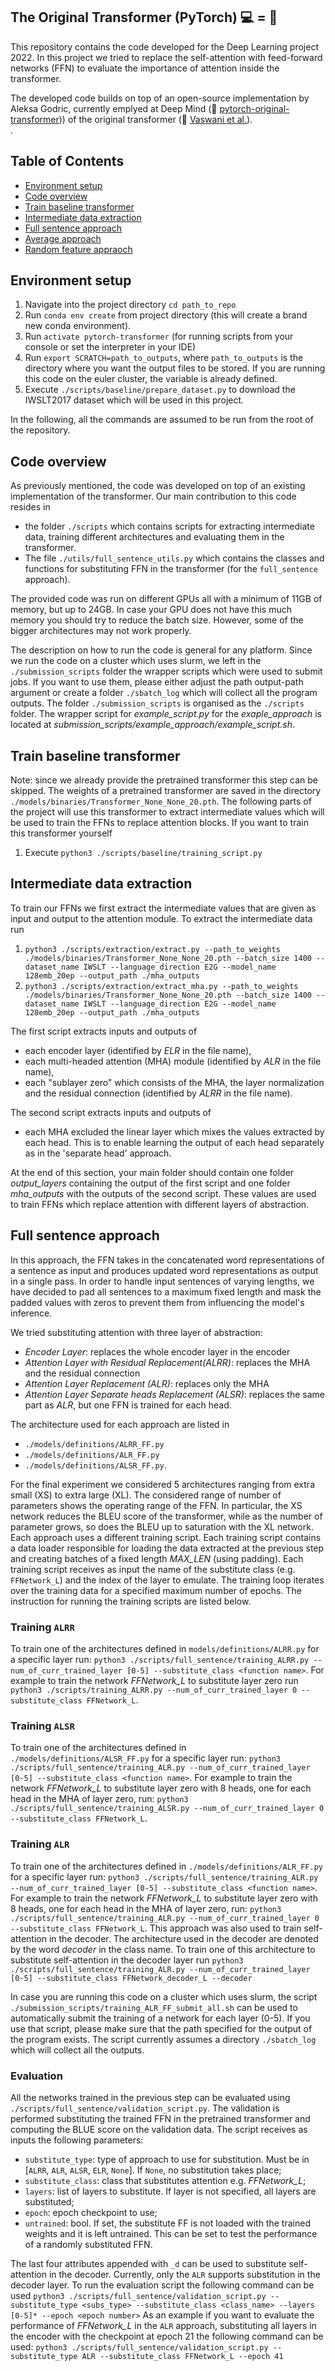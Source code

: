 ## The Original Transformer (PyTorch) :computer: = :rainbow:
This repository contains the code developed for the Deep Learning project 2022.
In this project we tried to replace the self-attention with feed-forward networks (FFN) to evaluate the importance of attention inside the transformer.

The developed code builds on top of an open-source implementation by Aleksa Godric, currently emplyed at Deep Mind
(:link: [ pytorch-original-transformer](https://github.com/gordicaleksa/pytorch-original-transformer)))
of the original transformer (:link: [Vaswani et al.](https://arxiv.org/abs/1706.03762)). <br/>.

## Table of Contents
  * [Environment setup](#environment-setup)
  * [Code overview](#code-overview)
  * [Train baseline transformer](#train-baseline-transformer)
  * [Intermediate data extraction](#intermediate-data-extraction)
  * [Full sentence approach](#full-sentence-approach)
  * [Average approach](#average-approach)
  * [Random feature appraoch](#random-feature-approach)

## Environment setup

1. Navigate into the project directory `cd path_to_repo`
2. Run `conda env create` from project directory (this will create a brand new conda environment).
3. Run `activate pytorch-transformer` (for running scripts from your console or set the interpreter in your IDE)
4. Run `export SCRATCH=path_to_outputs`, where `path_to_outputs` is the directory where you want the output files to be stored. If you are running this code on the euler cluster, the variable is already defined.
5. Execute `./scripts/baseline/prepare_dataset.py` to download the IWSLT2017 dataset which will be used in this project.

In the following, all the commands are assumed to be run from the root of the repository.

## Code overview

As previously mentioned, the code was developed on top of an existing implementation of the transformer. Our main contribution to this code resides in
- the folder `./scripts` which contains scripts for extracting intermediate data, training different architectures and evaluating them in the transformer.
- The file `./utils/full_sentence_utils.py` which contains the classes and functions for substituting FFN in the transformer (for the `full_sentence` approach).

The provided code was run on different GPUs all with a minimum of 11GB of memory, but up to 24GB.
In case your GPU does not have this much memory you should try to reduce the batch size. However, some of the bigger architectures may not work properly.

The description on how to run the code is general for any platform. Since we run the code on a cluster which uses slurm, we left in the `./submission_scripts` folder
the wrapper scripts which were used to submit jobs. If you want to use them, please either adjust the path output-path argument or create a folder `./sbatch_log`
which will collect all the program outputs.
The folder `./submission_scripts` is organised as the `./scripts` folder.
The wrapper script for *example_script.py* for the *exaple_approach* is located at *submission_scripts/example_approach/example_script.sh*.

## Train baseline transformer

Note: since we already provide the pretrained transformer this step can be skipped.
The weights of a pretrained transformer are saved in the directory `./models/binaries/Transformer_None_None_20.pth`.
The following parts of the project will use this transformer to extract intermediate values which will be used to train the FFNs to replace attention blocks.
If you want to train this transformer yourself

1. Execute `python3 ./scripts/baseline/training_script.py`


## Intermediate data extraction

To train our FFNs we first extract the intermediate values that are given as input and output to the attention module. To extract the intermediate data run
1. `python3 ./scripts/extraction/extract.py --path_to_weights ./models/binaries/Transformer_None_None_20.pth --batch_size 1400 --dataset_name IWSLT --language_direction E2G --model_name 128emb_20ep --output_path ./mha_outputs`
2. `python3 ./scripts/extraction/extract_mha.py --path_to_weights ./models/binaries/Transformer_None_None_20.pth --batch_size 1400 --dataset_name IWSLT --language_direction E2G --model_name 128emb_20ep --output_path ./mha_outputs`

The first script extracts inputs and outputs of
- each encoder layer (identified by *ELR* in the file name),
- each multi-headed attention (MHA) module (identified by *ALR* in the file name),
- each "sublayer zero" which consists of the MHA, the layer normalization and the residual connection (identified by *ALRR* in the file name).

The second script extracts inputs and outputs of 
- each MHA excluded the linear layer which mixes the values extracted by each head. This is to enable learning the output of each head separately as in the 'separate head' approach.

At the end of this section, your main folder should contain one folder *output_layers* containing the output of the first script and one folder *mha_outputs*
with the outputs of the second script. These values are used to train FFNs which replace attention with different layers of abstraction.

## Full sentence approach

In this approach, the FFN takes in the concatenated word representations of a sentence as input and produces updated word representations as output in a single pass.
In order to handle input sentences of varying lengths, we have decided to pad all sentences to a maximum fixed length and mask the padded values with zeros to
prevent them from influencing the model's inference. 

We tried substituting attention with three layer of abstraction: 
- *Encoder Layer*: replaces the whole encoder layer in the encoder
- *Attention Layer with Residual Replacement(ALRR)*: replaces the MHA and the residual connection
- *Attention Layer Replacement (ALR)*: replaces only the MHA
- *Attention Layer Separate heads Replacement (ALSR)*: replaces the same part as *ALR*, but one FFN is trained for each head.

The architecture used for each approach are listed in 
- `./models/definitions/ALRR_FF.py`
- `./models/definitions/ALR_FF.py`
- `./models/definitions/ALSR_FF.py`.

For the final experiment we considered 5 architectures ranging from extra small (XS)
to extra large (XL). The considered range of number of parameters shows the operating range of the FFN. In particular, the XS network reduces the BLEU score of the transformer, while as the number of parameter grows, so does the BLEU up to saturation with the XL network.
Each approach uses a different training script. Each training script contains a data loader responsible for loading the data extracted at the previous step and
creating batches of a fixed length *MAX_LEN* (using padding). Each training script receives as input the name of the substitute class (e.g. `FFNetwork_L`)
and the index of the layer to emulate. The training loop iterates over the training data for a specified maximum number of epochs.
The instruction for running the training scripts are listed below. 

### Training `ALRR`

To train one of the architectures defined in `models/definitions/ALRR.py` for a specific layer run:
`python3 ./scripts/full_sentence/training_ALRR.py --num_of_curr_trained_layer [0-5] --substitute_class <function name>`.
For example to train the network *FFNetwork_L* to substitute layer zero run
`python3 ./scripts/training_ALRR.py --num_of_curr_trained_layer 0 --substitute_class FFNetwork_L`.

### Training `ALSR`

To train one of the architectures defined in `./models/definitions/ALSR_FF.py` for a specific layer run:
`python3 ./scripts/full_sentence/training_ALR.py --num_of_curr_trained_layer [0-5] --substitute_class <function name>`.
For example to train the network *FFNetwork_L* to substitute layer zero with 8 heads, one for each head in the MHA of layer zero, run:
`python3 ./scripts/full_sentence/training_ALSR.py --num_of_curr_trained_layer 0 --substitute_class FFNetwork_L`.

### Training `ALR`

To train one of the architectures defined in `./models/definitions/ALR_FF.py` for a specific layer run:
`python3 ./scripts/full_sentence/training_ALR.py --num_of_curr_trained_layer [0-5] --substitute_class <function name>`.
For example to train the network *FFNetwork_L* to substitute layer zero with 8 heads, one for each head in the MHA of layer zero, run:
`python3 ./scripts/full_sentence/training_ALR.py --num_of_curr_trained_layer 0 --substitute_class FFNetwork_L`.
This approach was also used to train self-attention in the decoder. The architecture used in the decoder are denoted by the word *decoder* in the class name.
To train one of this architecture to substitute self-attention in the decoder layer run
`python3 ./scripts/full_sentence/training_ALR.py --num_of_curr_trained_layer [0-5] --substitute_class FFNetwork_decoder_L --decoder`

In case you are running this code on a cluster which uses slurm, the script `./submission_scripts/training_ALR_FF_submit_all.sh` can be used to automatically
submit the training of a network for each layer (0-5).
If you use that script, please make sure that the path specified for the output of the program exists.
The script currently assumes a directory `./sbatch_log` which will collect all the outputs.

### Evaluation

All the networks trained in the previous step can be evaluated using `./scripts/full_sentence/validation_script.py`.
The validation is performed substituting the trained FFN in the pretrained transformer and computing the BLUE score on the validation data.
The script receives as inputs the following parameters: 
- `substitute_type`: type of approach to use for substitution. Must be in [`ALRR`, `ALR`, `ALSR`, `ELR`, `None`]. If `None`, no substitution takes place;
- `substitute_class`: class that substitutes attention e.g. *FFNetwork_L*;
- `layers`: list of layers to substitute. If layer is not specified, all layers are substituted;
- `epoch`: epoch checkpoint to use;
- `untrained`: bool. If set, the substitute FF is not loaded with the trained weights and it is left untrained. This can be set to test the performance of a randomly substituted FFN.

The last four attributes appended with `_d` can be used to substitute self-attention in the decoder. Currently, only the `ALR` supports substitution
in the decoder layer.
To run the evaluation script the following command can be used
`python3 ./scripts/full_sentence/validation_script.py --substitute_type <subs_type> --substitute_class <class_name> --layers [0-5]* --epoch <epoch number>`
As an example if you want to evaluate the performance of *FFNetwork_L* in the `ALR` approach, substituting all layers in the encoder with
the checkpoint at epoch 21 the following command can be used:
`python3 ./scripts/full_sentence/validation_script.py --substitute_type ALR --substitute_class FFNetwork_L --epoch 41`
